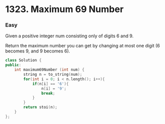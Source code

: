 # 1323. Maximum 69 Number
### Easy

Given a positive integer num consisting only of digits 6 and 9.

Return the maximum number you can get by changing at most one digit (6 becomes 9, and 9 becomes 6).

```cpp
class Solution {
public:
    int maximum69Number (int num) {
        string n = to_string(num);
        for(int i = 0; i < n.length(); i++){
            if(n[i] == '6'){
                n[i] = '9';
                break;
            }   
        }
        return stoi(n);
    }
};
```